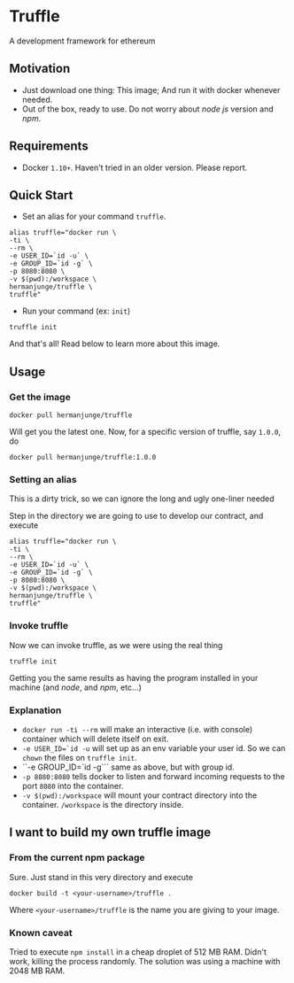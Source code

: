 # Truffle

A development framework for ethereum

## Motivation

* Just download one thing: This image; And run it with docker whenever needed.
* Out of the box, ready to use. Do not worry about _node js_ version and _npm_.

## Requirements

* Docker `1.10+`. Haven't tried in an older version. Please report.

## Quick Start

* Set an alias for your command `truffle`.

```
alias truffle="docker run \
-ti \
--rm \
-e USER_ID=`id -u` \
-e GROUP_ID=`id -g` \
-p 8080:8080 \
-v $(pwd):/workspace \
hermanjunge/truffle \
truffle"
```

* Run your command (ex: `init`)

```
truffle init
```
And that's all! Read below to learn more about this image.

## Usage

### Get the image

    docker pull hermanjunge/truffle

Will get you the latest one. Now, for a specific version of truffle, say `1.0.0`, do

    docker pull hermanjunge/truffle:1.0.0

### Setting an alias

This is a dirty trick, so we can ignore the long and ugly one-liner needed

Step in the directory we are going to use to develop our contract, and execute

```
alias truffle="docker run \
-ti \
--rm \
-e USER_ID=`id -u` \
-e GROUP_ID=`id -g` \
-p 8080:8080 \
-v $(pwd):/workspace \
hermanjunge/truffle \
truffle"
```

### Invoke truffle

Now we can invoke truffle, as we were using the real thing

    truffle init

Getting you the same results as having the program installed in your machine (and _node_, and _npm_, etc...)

### Explanation

* `docker run -ti --rm` will make an interactive (i.e. with console) container which will delete itself on exit.
* ``-e USER_ID=`id -u`` will set up as an env variable your user id. So we can `chown` the files on `truffle init`.
* ``-e GROUP_ID=`id -g``` same as above, but with group id.
* `-p 8080:8080` tells docker to listen and forward incoming requests to the port `8080` into the container.
* `-v $(pwd):/workspace` will mount your contract directory into the container. `/workspace` is the directory inside.

## I want to build my own truffle image

### From the current npm package

Sure. Just stand in this very directory and execute

    docker build -t <your-username>/truffle .

Where `<your-username>/truffle` is the name you are giving to your image.

### Known caveat

Tried to execute `npm install` in a cheap droplet of 512 MB RAM. Didn't work,
killing the process randomly. The solution was using a machine with 2048 MB RAM.
